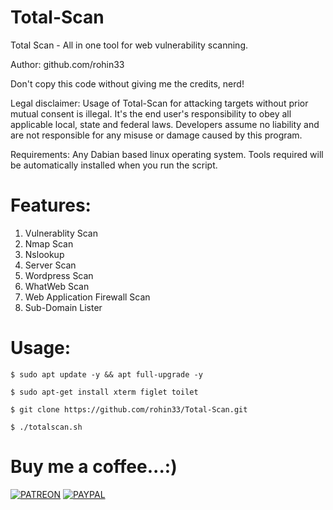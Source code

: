 # Total-Scan

Total Scan - All in one tool for web vulnerability scanning.


Author: github.com/rohin33


Don't copy this code without giving me the credits, nerd!


Legal disclaimer:
Usage of Total-Scan for attacking targets without prior mutual consent is illegal. It's the end user's responsibility to obey all applicable local, state and federal laws. Developers assume no liability and are not responsible for any misuse or damage caused by this program.

Requirements:
Any Dabian based linux operating system.
Tools required will be automatically installed when you run the script.

# Features:
1. Vulnerablity Scan
2. Nmap Scan
3. Nslookup
4. Server Scan
5. Wordpress Scan
6. WhatWeb Scan
7. Web Application Firewall Scan
8. Sub-Domain Lister

# Usage: 

`$ sudo apt update -y && apt full-upgrade -y`

`$ sudo apt-get install xterm figlet toilet`

`$ git clone https://github.com/rohin33/Total-Scan.git`

`$ ./totalscan.sh`

# Buy me a coffee...:)

[![PATREON](http://orig06.deviantart.net/6b5f/f/2017/179/9/a/patreon_logo_icon_button_by_uluri-dbedpot.png)](https://www.patreon.com/rohin) [![PAYPAL](https://www.paypalobjects.com/webstatic/mktg/logo/pp_cc_mark_37x23.jpg)](https://www.paypal.me/rohin33)
